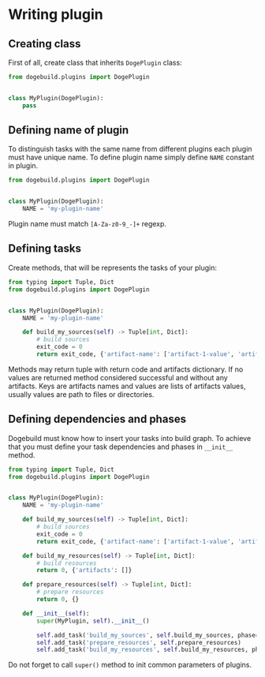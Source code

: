 # Writing plugin

## Creating class

First of all, create class that inherits `DogePlugin` class:

```python
from dogebuild.plugins import DogePlugin


class MyPlugin(DogePlugin):
    pass
```

## Defining name of plugin

To distinguish tasks with the same name from different plugins each plugin must have unique name.
To define plugin name simply define `NAME` constant in plugin. 

```python
from dogebuild.plugins import DogePlugin


class MyPlugin(DogePlugin):
    NAME = 'my-plugin-name'
```

Plugin name must match `[A-Za-z0-9_-]+` regexp.


## Defining tasks

Create methods, that will be represents the tasks of your plugin:

```python
from typing import Tuple, Dict
from dogebuild.plugins import DogePlugin


class MyPlugin(DogePlugin):
    NAME = 'my-plugin-name'

    def build_my_sources(self) -> Tuple[int, Dict]:
        # build sources
        exit_code = 0
        return exit_code, {'artifact-name': ['artifact-1-value', 'artifact-2-value']}
```

Methods may return tuple with return code and artifacts dictionary.
If no values are returned method considered successful and without any artifacts.
Keys are artifacts names and values are lists of artifacts values, usually values are path to files or directories.


## Defining dependencies and phases

Dogebuild must know how to insert your tasks into build graph.
To achieve that you must define your task dependencies and phases in `__init__` method.


```python
from typing import Tuple, Dict
from dogebuild.plugins import DogePlugin


class MyPlugin(DogePlugin):
    NAME = 'my-plugin-name'

    def build_my_sources(self) -> Tuple[int, Dict]:
        # build sources
        exit_code = 0
        return exit_code, {'artifact-name': ['artifact-1-value', 'artifact-2-value']}

    def build_my_resources(self) -> Tuple[int, Dict]:
        # build resources
        return 0, {'artifacts': []}

    def prepare_resources(self) -> Tuple[int, Dict]:
        # prepare resources
        return 0, {}

    def __init__(self):
        super(MyPlugin, self).__init__()

        self.add_task('build_my_sources', self.build_my_sources, phase='sources')
        self.add_task('prepare_resources', self.prepare_resources)
        self.add_task('build_my_resources', self.build_my_resources, phase='resources', dependencies=['prepare_resources'])
```

Do not forget to call `super()` method to init common parameters of plugins.
